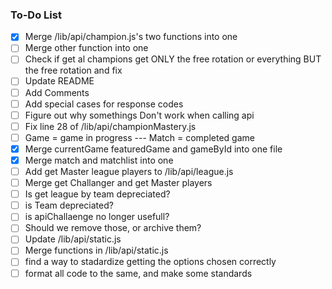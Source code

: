 ### To-Do List
- [x] Merge /lib/api/champion.js's two functions into one
- [ ] Merge other function into one
- [ ] Check if get al champions get ONLY the free rotation or everything BUT the free rotation and fix
- [ ] Update README
- [ ] Add Comments
- [ ] Add special cases for response codes
- [ ] Figure out why somethings Don't work when calling api
- [ ] Fix line 28 of /lib/api/championMastery.js
- [ ] Game = game in progress --- Match = completed game
- [x] Merge currentGame featuredGame and gameById into one file
- [x] Merge match and matchlist into one
- [ ] Add get Master league players to /lib/api/league.js
- [ ] Merge get Challanger and get Master players
- [ ] Is get league by team depreciated?
- [ ] is Team depreciated?
- [ ] is apiChallaenge no longer usefull?
- [ ] Should we remove those, or archive them?
- [ ] Update /lib/api/static.js
- [ ] Merge functions in /lib/api/static.js
- [ ] find a way to stadardize getting the options chosen correctly
- [ ] format all code to the same, and make some standards